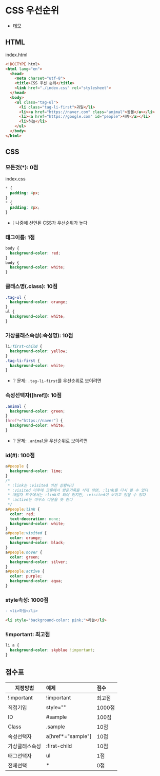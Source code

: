 # CSS 우선순위
* [데모](https://ovdncids.github.io/html-css-curriculum/priority-css)

## HTML
index.html
```html
<!DOCTYPE html>
<html lang="en">
  <head>
    <meta charset="utf-8">
    <title>CSS 우선 순위</title>
    <link href="./index.css" rel="stylesheet">
  </head>
  <body>
    <ul class="tag-ul">
      <li class="tag-li-first">과일</li>
      <li><a href="https://naver.com" class="animal">동물</a></li>
      <li><a href="https://google.com" id="people">사람</a></li>
      <li>하늘</li>
    </ul>
  </body>
</html>
```

## CSS
### 모든것(*): 0점
index.css
```css
* {
  padding: 4px;
}
* {
  padding: 8px;
}
```
* ❕ 나중에 선언된 CSS가 우선순위가 높다

### 태그이름: 1점
```css
body {
  background-color: red;
}
body {
  background-color: white;
}
```

### 클래스명(.class): 10점
```css
.tag-ul {
  background-color: orange;
}
ul {
  background-color: white;
}
```

### 가상클래스속성(:속성명): 10점
```css
li:first-child {
  background-color: yellow;
}
.tag-li-first {
  background-color: white;
}
```
* ❔ 문제: `.tag-li-first`를 우선순위로 보이려면

### 속성선택자([href]): 10점
```css
.animal {
  background-color: green;
}
[href*="https://naver"] {
  background-color: white;
}
```
* ❔ 문제: `.animal`을 우선순위로 보이려면

### id(#): 100점
```css
a#people {
  background-color: lime;
}
/*
 * :link는 :visited 이전 상황이다
 * :visited 이후에 크롬에서 방문기록을 삭제 하면, :link를 다시 볼 수 있다
 * 개발자 도구에서는 :link로 되어 있지만, :visited이 보이고 있을 수 있다
 * :active는 마우스 다운을 뜻 한다
 */
a#people:link {
  color: red;
  text-decoration: none;
  background-color: white;
}
a#people:visited {
  color: orange;
  background-color: black;
}
a#people:hover {
  color: green;
  background-color: silver;
}
a#people:active {
  color: purple;
  background-color: aqua;
}
```

### style속성: 1000점
```diff
- <li>하늘</li>
```
```html
<li style="background-color: pink;">하늘</li>
```

### !important: 최고점
```css
li a {
  background-color: skyblue !important;
}
```

## 점수표
| 지정방법 | 예제 | 점수 |
|---|:---|:---|
| !important | !important | 최고점 |
| 직접기입 | style="" | 1000점 |
| ID | #sample | 100점 |
| Class | .sample | 10점 |
| 속성선택자 | a[href*="sample"] | 10점 |
| 가상클래스속성 | :first-child | 10점 |
| 태그선택자 | ul | 1점 |
| 전체선택 | *  | 0점 |
